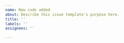 ```yaml
---
name: New code added
about: Describe this issue template's purpose here.
title: ''
labels: ''
assignees: ''

---
```



